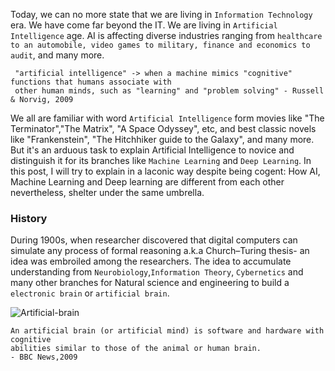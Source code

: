 Today, we can no more state that we are living in `Information Technology` era. We have come far beyond the IT. We are living in `Artificial Intelligence` age. AI is affecting diverse industries ranging from `healthcare to an automobile, video games to military, finance and economics to audit`, and many more.
```
 "artificial intelligence" -> when a machine mimics "cognitive" functions that humans associate with
 other human minds, such as "learning" and "problem solving" - Russell & Norvig, 2009
```

We all are familiar with word `Artificial Intelligence` form movies like "The Terminator","The Matrix", "A Space Odyssey", etc, and best classic novels like "Frankenstein", "The Hitchhiker guide to the Galaxy", and many more. But it's an arduous task to explain Artificial Intelligence to novice and distinguish it for its branches like `Machine Learning` and `Deep Learning`. In this post, I will try to explain in a laconic way despite being cogent: How AI, Machine Learning and Deep learning are different from each other nevertheless, shelter under the same umbrella.

### History
During 1900s, when researcher discovered that digital computers can simulate any process of formal reasoning a.k.a Church–Turing thesis- an idea was embroiled among the researchers. The idea to accumulate understanding from `Neurobiology`,`Information Theory`, `Cybernetics` and many other branches for Natural science and engineering to build a `electronic brain` or `artificial brain`.

![Artificial-brain](2018-06-30/Artificial-Brain.png)

```
An artificial brain (or artificial mind) is software and hardware with cognitive
abilities similar to those of the animal or human brain.
- BBC News,2009
```
